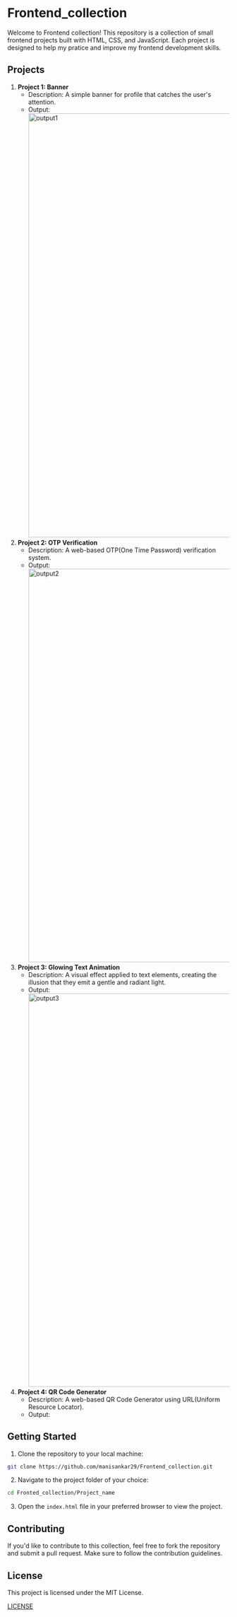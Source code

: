# Frontend_collection

Welcome to Frontend collection! This repository is a collection of small frontend projects built with HTML, CSS, and JavaScript. Each project is designed to help my pratice and improve my frontend development skills.

## Projects

1. **Project 1: Banner**
   - Description: A simple banner for profile that catches the user's attention.
   - Output:
     <img width="960" alt="output1" src="https://github.com/manisankar29/Frontend_collection/assets/138246745/acea9910-a775-45c2-8067-097a76ca79cb">
2. **Project 2: OTP Verification**
   - Description: A web-based OTP(One Time Password) verification system.
   - Output:
     <img width="890" alt="output2" src="https://github.com/manisankar29/Frontend_collection/assets/138246745/836f81ad-f0e4-4bbe-9817-e584d32bd21c">
3. **Project 3: Glowing Text Animation**
   - Description: A visual effect applied to text elements, creating the illusion that they emit a gentle and radiant light.
   - Output:
     <img width="890" alt="output3" src="https://github.com/manisankar29/Frontend_collection/assets/138246745/1953e6e2-394c-4f8f-a190-750f1716e6d9">
4. **Project 4: QR Code Generator**
   - Description: A web-based QR Code Generator using URL(Uniform Resource Locator).
   - Output:
     

## Getting Started

1. Clone the repository to your local machine:

  ```bash
  git clone https://github.com/manisankar29/Frontend_collection.git
  ```

2. Navigate to the project folder of your choice:

  ```bash
  cd Fronted_collection/Project_name
  ```

3. Open the `index.html` file in your preferred browser to view the project.

## Contributing

If you'd like to contribute to this collection, feel free to fork the repository and submit a pull request. Make sure to follow the contribution guidelines.

## License

This project is licensed under the MIT License.

[LICENSE](LICENSE)
